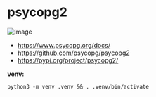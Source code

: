 # psycopg2

![image](https://github.com/flaviomicheletti/python-psycopg2/assets/1257048/a31333c7-d3a7-4547-8a12-b77583f5ce23)

- https://www.psycopg.org/docs/
- https://github.com/psycopg/psycopg2
- https://pypi.org/project/psycopg2/

__venv:__

    python3 -m venv .venv && . .venv/bin/activate

